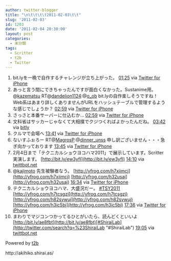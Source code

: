 ```yaml
---
author: twitter-blogger
title: "\n\t\t\t\t2011-02-03\t\t"
slug: '2011-02-03'
id: 1203
date: '2011-02-04 20:30:00'
layout: post
categories:
  - 未分類
tags:
  - Scritter
  - t2b
  - Twitter
---
```


<div xmlns:georss="http://www.georss.org/georss">

1.  <span><span>bit.lyを一晩で自作するチャレンジが立ち上がった。</span> <span>[<span>01:25</span>](http://twitter.com/o_ob/status/33138939795607552) <span>via [Twitter for iPhone](http://twitter.com/)</span></span></span>
2.  <span><span>あっと言う間にできちゃったんですが面白くなかった。Sustanime用。@[kazematsu](http://twitter.com/kazematsu "kazematsu") RT@[dandelion1124](http://twitter.com/dandelion1124 "dandelion1124"):@[o_ob](http://twitter.com/o_ob "o_ob") bit.lyの自作楽しそうですね！Web系はあまり詳しくありませんがURLをハッシュテーブルで管理するような感じでしょうか？</span> <span>[<span>02:59</span>](http://twitter.com/o_ob/status/33162562681970688) <span>via [Twitter for iPhone](http://twitter.com/)</span></span></span>
3.  <span><span>さっさと本番サーバーに仕込むか...</span> <span>[<span>02:59</span>](http://twitter.com/o_ob/status/33162751912185858) <span>via [Twitter for iPhone](http://twitter.com/)</span></span></span>
4.  <span><span>文科省はサッカーじゃなくて大相撲でクジつくればよかったんだね。</span> <span>[<span>03:42</span>](http://twitter.com/o_ob/status/33173567457730562) <span>via [bitly](http://bit.ly)</span></span></span>
5.  <span><span>クルマで会場へ</span> <span>[<span>13:41</span>](http://twitter.com/o_ob/status/33324318624583680) <span>via [Twitter for iPhone](http://twitter.com/)</span></span></span>
6.  <span><span>ないすふぉろー RT@[MagrosP](http://twitter.com/MagrosP "MagrosP"):@[dinner_unss](http://twitter.com/dinner_unss "dinner_unss") 申し訳ございません・・・急ぎ向かっております</span> <span>[<span>13:45</span>](http://twitter.com/o_ob/status/33325225139507200) <span>via [Twitter for iPhone](http://twitter.com/)</span></span></span>
7.  <span><span>2月4日まで「テクニカルショウヨコハマ2011」で展示しています。Scritter実演します。 [http://bit.ly/ew3yfI](http://bit.ly/ew3yfI)</span> <span>[<span>14:10</span>](http://twitter.com/o_ob/status/33331448664563712) <span>via [twittbot.net](http://twittbot.net/)</span></span></span>
8.  <span><span>@[kajimoto](http://twitter.com/kajimoto "kajimoto") 先生被験者なう。 [http://yfrog.com/h7xiimcj](http://yfrog.com/h7xiimcj) [http://yfrog.com/h32usaj](http://yfrog.com/h32usaj)</span> <span>[<span>16:34</span>](http://twitter.com/o_ob/status/33367709446045696) <span>via [Twitter for iPhone](http://twitter.com/)</span></span></span>
9.  <span><span>テクニカルショウヨコハマ、大盛況だー。 [#TSY2011](http://twitter.com/search?q=%23TSY2011 "#TSY2011") [http://yfrog.com/h7tcsgzj](http://yfrog.com/h7tcsgzj) [http://yfrog.com/h82svwuj](http://yfrog.com/h82svwuj) [http://yfrog.com/h3ic5bj](http://yfrog.com/h3ic5bj)</span> <span>[<span>17:36</span>](http://twitter.com/o_ob/status/33383433946275840) <span>via [Twitter for iPhone](http://twitter.com/)</span></span></span>
10.  <span><span>まわりでマジコンつかってるひとがいたら、読んどくといいよ [http://bit.ly/ae8fbt](http://bit.ly/ae8fbt)[#ShiraiLab](http://twitter.com/search?q=%23ShiraiLab "#ShiraiLab")</span> <span>[<span>19:05</span>](http://twitter.com/o_ob/status/33405812302946304) <span>via [twittbot.net](http://twittbot.net/)</span></span></span>

</div>

Powered by [t2b](http://t2b.utilz.jp/)

<div>http://akihiko.shirai.as/</div>